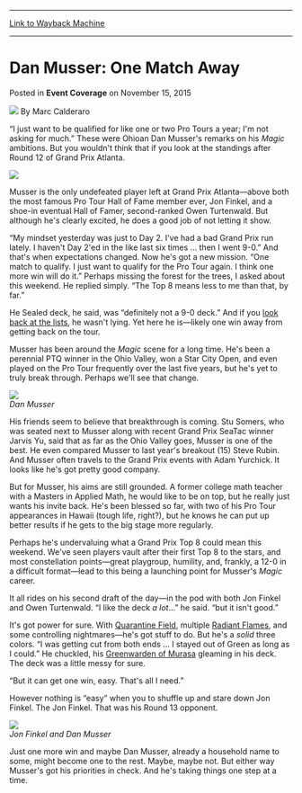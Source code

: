 
---
[Link to Wayback Machine](https://web.archive.org/web/20151119023816/http://magic.wizards.com/en/events/coverage/gpatl15/dan-musser-one-match-away-2015-11-15)

[_metadata_:author]:- "Marc Calderaro"
[_metadata_:description]:- "“I just want to be qualified for like one or two Pro Tours a year; I'm not asking for much.” These were Ohioan Dan Musser's remarks on his Magic ambitions. But you wouldn't think that if you look at the standings after Round 12 of Grand Prix Atlanta."
[_metadata_:generator]:- "Drupal 7 (http://drupal.org)"
[_metadata_:node]:- "839141"
[_metadata_:publish_date]:- "2015-11-15"
[_metadata_:source]:- "div-main-content"
[_metadata_:title]:- "Dan Musser: One Match Away"
[_metadata_:wayback_capture_timestamp]:- "2015-11-19 02:38:16"
[_metadata_:wayback_raw_url]:- "https://web.archive.org/web/20151119023816id_/http://magic.wizards.com/en/events/coverage/gpatl15/dan-musser-one-match-away-2015-11-15"
[_metadata_:wayback_url]:- "http://magic.wizards.com/en/events/coverage/gpatl15/dan-musser-one-match-away-2015-11-15"
---


Dan Musser: One Match Away
==========================



 Posted in **Event Coverage**
 on November 15, 2015 






![](https://media.magic.wizards.com/styles/auth_small/public/images/person/calderaro.jpg)
By Marc Calderaro











“I just want to be qualified for like one or two Pro Tours a year; I'm not asking for much.” These were Ohioan Dan Musser's remarks on his *Magic* ambitions. But you wouldn't think that if you look at the standings after Round 12 of Grand Prix Atlanta.


![](https://media.wizards.com/2015/events/gpatl15/gpatl15_musser_points.jpg)


Musser is the only undefeated player left at Grand Prix Atlanta—above both the most famous Pro Tour Hall of Fame member ever, Jon Finkel, and a shoe-in eventual Hall of Famer, second-ranked Owen Turtenwald. But although he's clearly excited, he does a good job of not letting it show.


“My mindset yesterday was just to Day 2. I've had a bad Grand Prix run lately. I haven't Day 2'ed in the like last six times ... then I went 9-0.” And that's when expectations changed. Now he's got a new mission. “One match to qualify. I just want to qualify for the Pro Tour again. I think one more win will do it.” Perhaps missing the forest for the trees, I asked about this weekend. He replied simply. “The Top 8 means less to me than that, by far.”


He Sealed deck, he said, was “definitely not a 9-0 deck.” And if you [look back at the lists](http://magic.wizards.com/en/events/coverage/gpatl15/day-one-undefeated-decklists-2015-11-15), he wasn't lying. Yet here he is—likely one win away from getting back on the tour.


Musser has been around the *Magic* scene for a long time. He's been a perennial PTQ winner in the Ohio Valley, won a Star City Open, and even played on the Pro Tour frequently over the last five years, but he's yet to truly break through. Perhaps we'll see that change.


![](https://media.wizards.com/2015/events/gpatl15/gpatl15_musser_musser.jpg)  
*Dan Musser*


His friends seem to believe that breakthrough is coming. Stu Somers, who was seated next to Musser along with recent Grand Prix SeaTac winner Jarvis Yu, said that as far as the Ohio Valley goes, Musser is one of the best. He even compared Musser to last year's breakout (15) Steve Rubin. And Musser often travels to the Grand Prix events with Adam Yurchick. It looks like he's got pretty good company.


But for Musser, his aims are still grounded. A former college math teacher with a Masters in Applied Math, he would like to be on top, but he really just wants his invite back. He's been blessed so far, with two of his Pro Tour appearances in Hawaii (tough life, right?), but he knows he can put up better results if he gets to the big stage more regularly.


Perhaps he's undervaluing what a Grand Prix Top 8 could mean this weekend. We've seen players vault after their first Top 8 to the stars, and most constellation points—great playgroup, humility, and, frankly, a 12-0 in a difficult format—lead to this being a launching point for Musser's *Magic* career.


It all rides on his second draft of the day—in the pod with both Jon Finkel and Owen Turtenwald. “I like the deck *a lot*...” he said. “but it isn't good.”


It's got power for sure. With [Quarantine Field](http://gatherer.wizards.com/Pages/Card/Details.aspx?name=Quarantine+Field), multiple [Radiant Flames](http://gatherer.wizards.com/Pages/Card/Details.aspx?name=Radiant+Flames), and some controlling nightmares—he's got stuff to do. But he's a *solid* three colors. “I was getting cut from both ends ... I stayed out of Green as long as I could.” He chuckled, his [Greenwarden of Murasa](http://gatherer.wizards.com/Pages/Card/Details.aspx?name=Greenwarden+of+Murasa) gleaming in his deck. The deck was a little messy for sure.


“But it can get one win, easy. That's all I need.”


However nothing is “easy” when you to shuffle up and stare down Jon Finkel. The Jon Finkel. That was his Round 13 opponent.


![](https://media.wizards.com/2015/events/gpatl15/gpatl15_musser_finkel-musser.jpg)  
*Jon Finkel and Dan Musser*


Just one more win and maybe Dan Musser, already a household name to some, might become one to the rest. Maybe, maybe not. But either way Musser's got his priorities in check. And he's taking things one step at a time.







